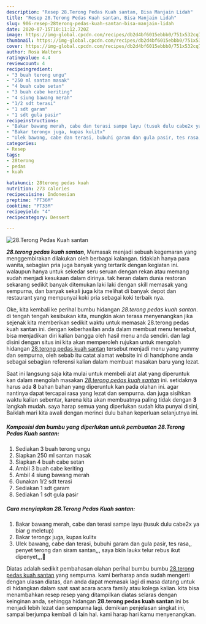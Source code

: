```yaml
---
description: "Resep 28.Terong Pedas Kuah santan, Bisa Manjain Lidah"
title: "Resep 28.Terong Pedas Kuah santan, Bisa Manjain Lidah"
slug: 906-resep-28terong-pedas-kuah-santan-bisa-manjain-lidah
date: 2020-07-15T10:11:12.720Z
image: https://img-global.cpcdn.com/recipes/db2d4bf6015ebbb0/751x532cq70/28terong-pedas-kuah-santan-foto-resep-utama.jpg
thumbnail: https://img-global.cpcdn.com/recipes/db2d4bf6015ebbb0/751x532cq70/28terong-pedas-kuah-santan-foto-resep-utama.jpg
cover: https://img-global.cpcdn.com/recipes/db2d4bf6015ebbb0/751x532cq70/28terong-pedas-kuah-santan-foto-resep-utama.jpg
author: Rosa Walters
ratingvalue: 4.4
reviewcount: 4
recipeingredient:
- "3 buah terong ungu"
- "250 ml santan masak"
- "4 buah cabe setan"
- "3 buah cabe keriting"
- "4 siung bawang merah"
- "1/2 sdt terasi"
- "1 sdt garam"
- "1 sdt gula pasir"
recipeinstructions:
- "Bakar bawang merah, cabe dan terasi sampe layu (tusuk dulu cabe2x ya biar g meletup)"
- "Bakar terongx juga, kupas kulitx"
- "Ulek bawang, cabe dan terasi, bubuhi garam dan gula pasir, tes rasa,, penyet terong dan siram santan,,, saya bkin laukx telur rebus ikut dipenyet,,,🤤"
categories:
- Resep
tags:
- 28terong
- pedas
- kuah

katakunci: 28terong pedas kuah 
nutrition: 273 calories
recipecuisine: Indonesian
preptime: "PT36M"
cooktime: "PT33M"
recipeyield: "4"
recipecategory: Dessert

---
```



![28.Terong Pedas Kuah santan](https://img-global.cpcdn.com/recipes/db2d4bf6015ebbb0/751x532cq70/28terong-pedas-kuah-santan-foto-resep-utama.jpg)

<b><i>28.terong pedas kuah santan</i></b>, Memasak menjadi sebuah kegemaran yang menggembirakan dilakukan oleh berbagai kalangan. tidaklah hanya para wanita, sebagian pria juga banyak yang tertarik dengan kegiatan ini. walaupun hanya untuk sekedar seru seruan dengan rekan atau memang sudah menjadi kesukaan dalam dirinya. tak heran dalam dunia restoran sekarang sedikit banyak ditemukan laki laki dengan skill memasak yang sempurna, dan banyak sekali juga kita melihat di banyak depot dan restaurant yang mempunyai koki pria sebagai koki terbaik nya.



Oke, kita kembali ke perihal bumbu hidangan <i>28.terong pedas kuah santan</i>. di tengah tengah kesibukan kita, mungkin akan terasa menyenangkan jika sejenak kita memberikan sedikit waktu untuk memasak 28.terong pedas kuah santan ini. dengan keberhasilan anda dalam membuat menu tersebut, bisa menjadikan diri kalian bangga oleh hasil menu anda sendiri. dan lagi disini dengan situs ini kita akan memperoleh rujukan untuk mengolah hidangan <u>28.terong pedas kuah santan</u> tersebut menjadi menu yang yummy dan sempurna, oleh sebab itu catat alamat website ini di handphone anda sebagai sebagian referensi kalian dalam membuat masakan baru yang lezat.


Saat ini langsung saja kita mulai untuk membeli alat alat yang diperuntuk kan dalam mengolah masakan <u><i>28.terong pedas kuah santan</i></u> ini. setidaknya harus ada <b>8</b> bahan bahan yang diperuntuk kan pada olahan ini. agar nantinya dapat tercapai rasa yang lezat dan sempurna. dan juga sisihkan waktu kalian sebentar, karena kita akan membuatnya paling tidak dengan <b>3</b> langkah mudah. saya harap semua yang diperlukan sudah kita punyai disini, Baiklah mari kita awali dengan merinci dulu bahan keperluan selanjutnya ini.

<!--inarticleads1-->

##### Komposisi dan bumbu yang diperlukan untuk pembuatan 28.Terong Pedas Kuah santan:

1. Sediakan 3 buah terong ungu
1. Siapkan 250 ml santan masak
1. Siapkan 4 buah cabe setan
1. Ambil 3 buah cabe keriting
1. Ambil 4 siung bawang merah
1. Gunakan 1/2 sdt terasi
1. Sediakan 1 sdt garam
1. Sediakan 1 sdt gula pasir




<!--inarticleads2-->

##### Cara menyiapkan 28.Terong Pedas Kuah santan:

1. Bakar bawang merah, cabe dan terasi sampe layu (tusuk dulu cabe2x ya biar g meletup)
1. Bakar terongx juga, kupas kulitx
1. Ulek bawang, cabe dan terasi, bubuhi garam dan gula pasir, tes rasa,, penyet terong dan siram santan,,, saya bkin laukx telur rebus ikut dipenyet,,,🤤




Diatas adalah sedikit pembahasan olahan perihal bumbu bumbu <u>28.terong pedas kuah santan</u> yang sempurna. kami berharap anda sudah mengerti dengan ulasan diatas, dan anda dapat memasak lagi di masa datang untuk di hidangkan dalam saat saat acara acara family atau kolega kalian. kita bisa menambahkan resep resep yang ditampilkan diatas selaras dengan keinginan anda, sehingga hidangan <b>28.terong pedas kuah santan</b> ini bs menjadi lebih lezat dan sempurna lagi. demikian penjelasan singkat ini, sampai berjumpa kembali di lain hal. kami harap hari kamu menyenangkan.
